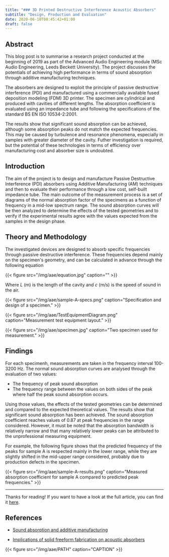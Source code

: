 ```yaml
---
title: "### 3D Printed Destructive Interference Acoustic Absorbers"
subtitle: "Design, Production and Evaluation"
date: 2020-06-10T08:45:42+01:00
draft: false 
---
```


## Abstract

This blog post is to summarise a research project conducted at the beginning of 2019 as part of the Advanced Audio Engineering module (MSc Audio Engineering, Leeds Beckett University). The project discusses the potentials of achieving high performance in terms of sound absorption through additive manufacturing techniques.

The absorbers are designed to exploit the principle of passive destructive interference (PDI) and manufactured using a commercially available fused deposition modeling (FDM) 3D printer. The specimen are cylindrical and produced with cavities of different lengths. The absorption coefficient is evaluated using an impedance tube and following the specifications of the standard BS EN ISO 10534-2:2001.

The results show that significant sound absorption can be achieved, although some absorption peaks do not match the expected frequencies. This may be caused by turbulence and resonance phenomena, especially in samples with greater diameter of the cavity. Futher investigation is required, but the potential of these technologies in terms of efficiency over manufacturing cost and absorber size is undoubted.


## Introduction

The aim of the project is to design and manufacture Passive Destructive Interference (PDI) absorbers using Additive Manufacturing (AM) techniques and then to evaluate their performance through a low cost, self-built impedance tube. The main outcome of the measurement process is a set of diagrams of the normal absorption factor of the specimens as a function of frequency in a mid-low spectrum range. The sound absorption curves will be then analyzed to determine the effects of the tested geometries and to verify if the experimental results agree with the values expected from the samples in the design phase.


## Theory and Methodology

The investigated devices are designed to absorb specific frequencies through passive destructive interference. These frequencies depend mainly on the specimen's geometry, and can be calculated in advance through the following equation 

{{< figure src="/img/aae/equation.jpg" caption="" >}}

Where *L* (m) is the length of the cavity and *c* (m/s) is the speed of sound in the air.

{{< figure src="/img/aae/sample-A-specs.png" caption="Specification and design of a specimen." >}}



{{< figure src="/img/aae/TestEquipmentDiagram.png" caption="Measurement test equipment layout." >}}


{{< figure src="/img/aae/specimen.jpg" caption="Two specimen used for measurement." >}}

## Findings 

For each specimenh, measurements are taken in the frequency interval 100-3200 Hz. The normal sound absorption curves are analysed through the evaluation of two values: 

- The frequency of peak sound absorption
- The frequency range between the values on both sides of the peak where half the peak sound absorption occurs.

Using those values, the effects of the tested geometries can be determined and compared to the expected theoretical values. The results show that significant sound absorption has been achieved. The sound absorption coefficient reaches values of 0.87 at peak frequencies in the range considered. However, it must be noted that the absorption bandwidth is relatively narrow and that many relatively lower peaks can be attributed to the unprofessional measuring equipment.

For example, the following figure shows that the predicted frequency of the peaks for sample A is respected mainly in the lower range, while they are slightly shifted in the mid-upper range considered, probably due to production defects in the specimen.

{{< figure src="/img/aae/sample-A-results.png" caption="Measured absorption coefficient for sample A compared to predicted peak frequencies." >}}

---

Thanks for reading! If you want to have a look at the full article, you can find it [here](https://www.researchgate.net/publication/343628647_Measurement_of_the_Absorption_Coefficient_for_Destructive_Interference_Absorbers_Produced_by_Additive_Manufacturing).

## References

- [Sound absorption and additive manufacturing](https://www.researchgate.net/publication/281005456_Sound_absorption_and_additive_manufacturing)

- [Implications of solid freeform fabrication on acoustic absorbers](https://www.emerald.com/insight/content/doi/10.1108/13552540710824805/full/html)

{{< figure src="/img/aae/PATH" caption="CAPTION" >}}
